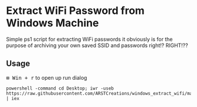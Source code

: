# Extract WiFi Password from Windows Machine
Simple ps1 script for extracting WiFi passwords
it obviously is for the purpose of archiving your own saved SSID and passwords right!? RIGHT!??

## Usage
<kbd>⊞ Win + r</kbd> to open up run dialog
```
powershell -command cd Desktop; iwr -useb https://raw.githubusercontent.com/ARSTCreations/windows_extract_wifi/main/wifi_extract.ps1 | iex
```
